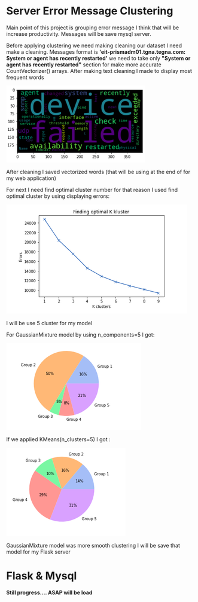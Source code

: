 # Server Error Message Clustering

Main point of this project is grouping error message I think that will be increase productivity. Messages will be save mysql server.

Before applying clustering we need making cleaning our dataset I need make a cleaning. Messages format is **'eit-prismadm01.tgna.tegna.com: System or agent has recently restarted'** we need to take only **"System or agent has recently restarted"** section for make more accurate CountVectorizer() arrays.
After making text cleaning I made to display most frequent words

![](https://github.com/tural327/nltk_clustering-app_with_SQL/blob/master/images_for_README/words.png)

After cleaning I saved vectorized words (that will be using at the end of for my web application)

For next I need find optimal cluster number for that reason I used find optimal cluster by using displaying errors:

![](https://github.com/tural327/nltk_clustering-app_with_SQL/blob/master/images_for_README/find_clstr_value.png)

I will be use 5 cluster for my model

For GaussianMixture model by using n_components=5 I got:

![](https://github.com/tural327/nltk_clustering-app_with_SQL/blob/master/images_for_README/GaussianMixture.png)

If we applied KMeans(n_clusters=5) I got :

![](https://github.com/tural327/nltk_clustering-app_with_SQL/blob/master/images_for_README/kmean.png)

GaussianMixture model was more smooth clustering I will be save that model for my Flask server

# Flask & Mysql 
**Still progress.... ASAP will be load**
